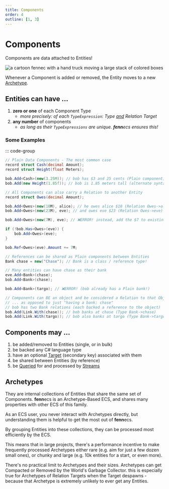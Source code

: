```yaml
---
title: Components
order: 4
outline: [1, 3]
---
```


# Components

Components are data attached to Entities!

![a cartoon fennec with a hand truck moving a large stack of colored boxes](https://fennecs.tech/img/fennec-components.png)

Whenever a Component is added or removed, the Entity moves to a new [Archetype](#archetypes).

## Entities can have ...
1. **zero or one** of each Component Type 
    - *more precisely: of each `TypeExpression`: Type <u>and</u> Relation Target*
2. **any number** of components 
    - *as long as their `TypeExpressions` are unique. **fenn**ecs ensures this!*


### Some Examples
::: code-group
```csharp [Plain Component]
// Plain Data Components - The most common case
record struct Cash(decimal Amount);
record struct Height(float Meters);

bob.Add<Cash>(new(3.25M)); // bob has $3 and 25 cents (Plain component)
bob.Add(new Height(1.85f)); // bob is 1.85 meters tall (alternate syntax)
```

```csharp [Entity-Entity Relation]
// All Components can also carry a Relation to another Entity
record struct Owes(decimal Amount);

bob.Add<Owes>(new(10M), alice); // he owes alice $10 (Relation Owes->alice)
bob.Add<Owes>(new(23M), eve); // and owes eve $23 (Relation Owes->eve)

bob.Add<Owes>(new(7M), eve); // ❌ERROR! instead, add the $7 to existing balance

if (!bob.Has<Owes>(eve)) { 
    bob.Add<Owes>(eve);
}

bob.Ref<Owes>(eve).Amount += 7M;
```

```csharp [Shared Component]
// References can be shared as Plain components between Entities
Bank chase = new("Chase"); // Bank is a class / reference type!

// Many entities can have chase as their bank
eve.Add<Bank>(chase);
bob.Add<Bank>(chase);

bob.Add<Bank>(targo); // ❌ERROR! (bob already has a Plain bank!)
```

```csharp [Object Link Relation]
// Components can BE an object and be considered a Relation to that Object
// ... as opposed to just "having a bank: chase"
// bob has two Bank relations (each backed a reference to the object)
bob.Add(Link.With(chase)); // bob banks at chase (Type Bank->chase)
bob.Add(Link.With(targo)); // bob also banks at targo (Type Bank->targo)
```


## Components may ...
1. be added/removed to Entities (single, or in bulk)
1. be backed any C# language type
1. have an optional [Target](/docs/Queries/Matching.md#match-targets) (secondary key) associated with them
1. be shared between Entities (by reference)
1. be [Queried](/docs/Queries/index.md) for and processed by [Streams](/docs/Streams/index.md)


## Archetypes

They are internal collections of Entities that share the same set of Components. **fenn**ecs is an Archetype-Based ECS, and shares many properties with other ECS of this family.

As an ECS user, you never interact with Archetypes directly, but understanding them is helpful to get the most out of **fenn**ecs.

By grouping Entities into these collections, they can be processed most efficiently by the ECS. 

This means that in large projects, there's a performance incentive to make frequently processed Archetypes either rare (e.g. aim for just a few dozen small ones), or chunky and large (e.g. 10k entities for a start, or even more).

There's no practical limit to Archetypes and their sizes. Archetypes can get Compacted or Removed by the World's Garbage Collector. this is especially true for Archetypes of Relation Targets when the Target despawns - because that Archetype is extremely unlikely to ever get any Entities.